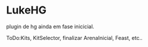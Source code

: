 # LukeHG
plugin de hg ainda em fase inicicial.

ToDo:Kits, KitSelector, finalizar ArenaInicial, Feast, etc..

